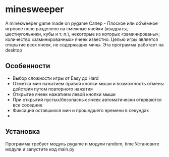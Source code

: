 # minesweeper
A minesweeper game made on pygame
Сапер - Плоское или объёмное игровое поле разделено на смежные ячейки (квадраты, шестиугольники, кубы и т. п.), некоторые из которых «заминированы»; количество «заминированных» ячеек известно. Целью игры является открытие всех ячеек, не содержащих мины.
Эта программа работает на desktop

## Особенности

- Выбор сложности игры от Easy до Hard
- Отметка мин нажатием правой кнопки мыши и возможность отмены действия путем повторного нажатия
- Открытие ячеек нажатием левой кнопки мыши
- При открытий пустых/безопасных ячеек автоматически открваются все соседние
- Фиксация оставшихся мин и прошедшего времени в секундах
- 
## Установка
Программа требует модуль pygame и модули random, time
Установите модули и запустите код main.py
